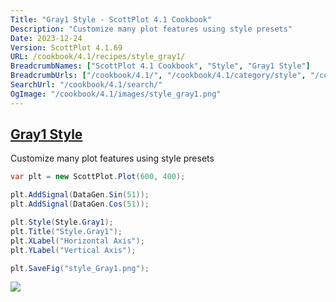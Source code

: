 ```yaml
---
Title: "Gray1 Style - ScottPlot 4.1 Cookbook"
Description: "Customize many plot features using style presets"
Date: 2023-12-24
Version: ScottPlot 4.1.69
URL: /cookbook/4.1/recipes/style_gray1/
BreadcrumbNames: ["ScottPlot 4.1 Cookbook", "Style", "Gray1 Style"]
BreadcrumbUrls: ["/cookbook/4.1/", "/cookbook/4.1/category/style", "/cookbook/4.1/recipes/style_gray1/"]
SearchUrl: "/cookbook/4.1/search/"
OgImage: "/cookbook/4.1/images/style_gray1.png"
---
```


<h2><a id='gray1-style' href='/cookbook/4.1/recipes/style_gray1/'>Gray1 Style</a></h2>

Customize many plot features using style presets

```cs
var plt = new ScottPlot.Plot(600, 400);

plt.AddSignal(DataGen.Sin(51));
plt.AddSignal(DataGen.Cos(51));

plt.Style(Style.Gray1);
plt.Title("Style.Gray1");
plt.XLabel("Horizontal Axis");
plt.YLabel("Vertical Axis");

plt.SaveFig("style_Gray1.png");
```

<img src='../../images/style_gray1.png' class='d-block mx-auto my-5' />


